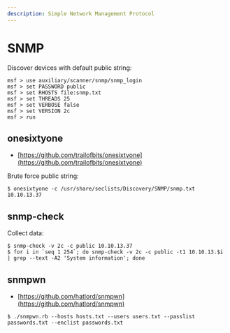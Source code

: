 ```yaml
---
description: Simple Network Management Protocol
---
```


# SNMP

Discover devices with default public string:

```
msf > use auxiliary/scanner/snmp/snmp_login
msf > set PASSWORD public
msf > set RHOSTS file:snmp.txt
msf > set THREADS 25
msf > set VERBOSE false
msf > set VERSION 2c
msf > run
```




## onesixtyone

* [https://github.com/trailofbits/onesixtyone](https://github.com/trailofbits/onesixtyone)

Brute force public string:

```
$ onesixtyone -c /usr/share/seclists/Discovery/SNMP/snmp.txt 10.10.13.37
```




## snmp-check

Collect data:

```
$ snmp-check -v 2c -c public 10.10.13.37
$ for i in `seq 1 254`; do snmp-check -v 2c -c public -t1 10.10.13.$i | grep --text -A2 'System information'; done
```




## snmpwn

* [https://github.com/hatlord/snmpwn](https://github.com/hatlord/snmpwn)

```
$ ./snmpwn.rb --hosts hosts.txt --users users.txt --passlist passwords.txt --enclist passwords.txt
```
